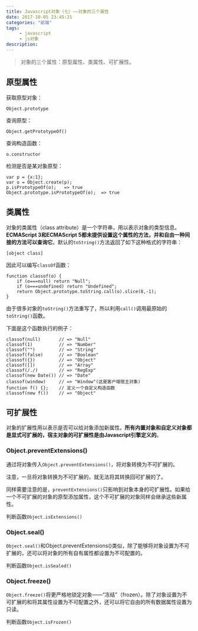 ```yaml
---
title: Javascript对象（七）——对象的三个属性
date: 2017-10-05 23:45:21
categories: "前端"
tags:
     - javascript
     - js对象
description:
---
```


> 对象的三个属性：原型属性、类属性、可扩展性。
<!--more-->

## 原型属性
获取原型对象：
```
Object.prototype
```
查询原型：
```
Object.getPrototypeOf()
```
查询构造函数：
```
o.constructor
```
检测是否是某对象原型：
```
var p = {x:1};
var o = Object.create(p);
p.isPrototypeOf(o);   => true
Object.prototype.isPrototypeOf(o);  => true
```

## 类属性
对象的类属性（class attribute）是一个字符串，用以表示对象的类型信息。**ECMAScript 3和ECMAScript 5都未提供设置这个属性的方法，并和自由一种间接的方法可以查询它**。默认的`toString()`方法返回了如下这种格式的字符串：
```
[object class]
```
因此可以编写`classOf`函数：
```
function classof(o) {
    if (o===null) return "Null";
    if (o===undefined) return "Undefined";
    return Object.prototype.toString.call(o).slice(8,-1);
}
```
由于很多对象的`toString()`方法重写了，所以利用`call()`调用最原始的`toString()`函数。

下面是这个函数执行的例子：
```
classof(null)       // => "Null"
classof(1)          // => "Number"
classof("")         // => "String"
classof(false)      // => "Boolean"
classof({})         // => "Object"
classof([])         // => "Array"
classof(/./)        // => "RegExp"
classof(new Date()) // => "Date"
classof(window)     // => "Window"(这是客户端宿主对象)
function f() {};    // 定义一个自定义构造函数
classof(new f())    // => "Object"
```

## 可扩展性
对象的扩展性用以表示是否可以给对象添加新属性。**所有内置对象和自定义对象都是显式可扩展的，宿主对象的可扩展性是由Javascript引擎定义的**。

### Object.preventExtensions()
通过将对象传入`Object.preventExtensions()`，将对象转换为不可扩展的。

注意，一旦将对象转换为不可扩展的，就无法将其转换回可扩展的了。

同样需要注意的是，`preventExtensions()`只影响到对象本身的可扩展性。如果给一个不可扩展的对象的原型添加属性，这个不可扩展的对象同样会继承这些新属性。

判断函数`Object.isExtensions()`

### Object.seal()
`Object.seal()`和Object.preventExtensions()类似，除了能够将对象设置为不可扩展的，还可以将对象的所有自有属性都设置为不可配置的。

判断函数`Object.isSealed()`

### Object.freeze()
`Object.freeze()`将更严格地锁定对象——“冻结”（frozen）。除了对象设置为不可扩展的和将其属性设置为不可配置之外，还可以将它自由的所有数据属性设置为只读。

判断函数`Object.isFrozen()`
